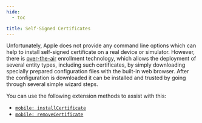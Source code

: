 ```yaml
---
hide:
  - toc

title: Self-Signed Certificates
---
```


Unfortunately, Apple does not provide any command line options which can help to install self-signed
certificate on a real device or simulator. However, there is
[over-the-air](https://developer.apple.com/library/content/documentation/NetworkingInternet/Conceptual/iPhoneOTAConfiguration/Introduction/Introduction.html)
enrollment technology, which allows the deployment of several entity types, including such
certificates, by simply downloading specially prepared configuration files with the built-in web
browser. After the configuration is downloaded it can be installed and trusted by going through
several simple wizard steps.

You can use the following extension methods to assist with this:

* [`mobile: installCertificate`](../reference/execute-methods.md#mobile-installcertificate)
* [`mobile: removeCertificate`](../reference/execute-methods.md#mobile-removecertificate)
